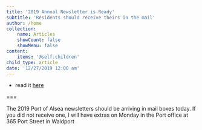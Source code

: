 ```yaml
---
title: '2019 Annual Newsletter is Ready'
subtitle: 'Residents should receive theirs in the mail'
author: /home
collection:
    name: Articles
    showCount: false
    showMenu: false
content:
    items: '@self.children'
child_type: article
date: '12/27/2019 12:00 am'
---
```


- read it [here](/port-operations/annual-newsletters/2019-12-31-port-of-alsea-annual-newsletter)

===

The 2019 Port of Alsea newsletters should be arriving in mail boxes today. If you did not receive one, I will have extras on Monday in the Port office at 365 Port Street in Waldport
